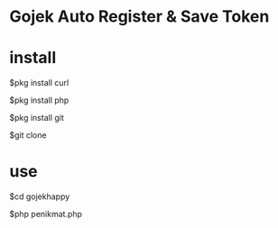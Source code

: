 # Gojek Auto Register & Save Token 

# install

  $pkg install curl

  $pkg install php

  $pkg install git

  $git clone 
# use 

$cd gojekhappy

$php penikmat.php
